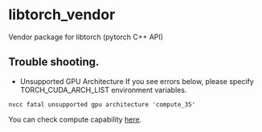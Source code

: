 # libtorch_vendor

Vendor package for libtorch (pytorch C++ API)

## Trouble shooting.

- Unsupported GPU Architecture
If you see errors below, please specify TORCH_CUDA_ARCH_LIST environment variables.

```
nvcc fatal unsupported gpu architecture 'compute_35'
```

You can check compute capability [here](https://developer.nvidia.com/cuda-gpus).
